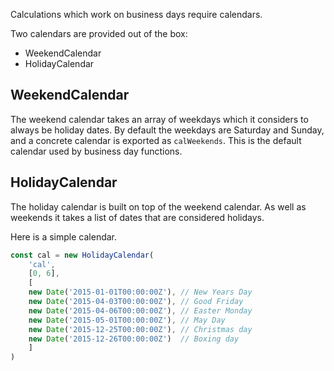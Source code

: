 Calculations which work on  business days require calendars.

Two calendars are provided out of the box:

* WeekendCalendar
* HolidayCalendar

## WeekendCalendar

The weekend calendar takes an array of weekdays which it considers to always be holiday dates.
By default the weekdays are Saturday and Sunday, and a concrete calendar is exported as `calWeekends`.
This is the default calendar used by business day functions.

## HolidayCalendar

The holiday calendar is built on top of the weekend calendar. As well as weekends it takes a list of
dates that are considered holidays.

Here is a simple calendar.

```js
const cal = new HolidayCalendar(
    'cal',
    [0, 6],
    [
    new Date('2015-01-01T00:00:00Z'), // New Years Day
    new Date('2015-04-03T00:00:00Z'), // Good Friday
    new Date('2015-04-06T00:00:00Z'), // Easter Monday
    new Date('2015-05-01T00:00:00Z'), // May Day
    new Date('2015-12-25T00:00:00Z'), // Christmas day
    new Date('2015-12-26T00:00:00Z')  // Boxing day
    ]
)
```

